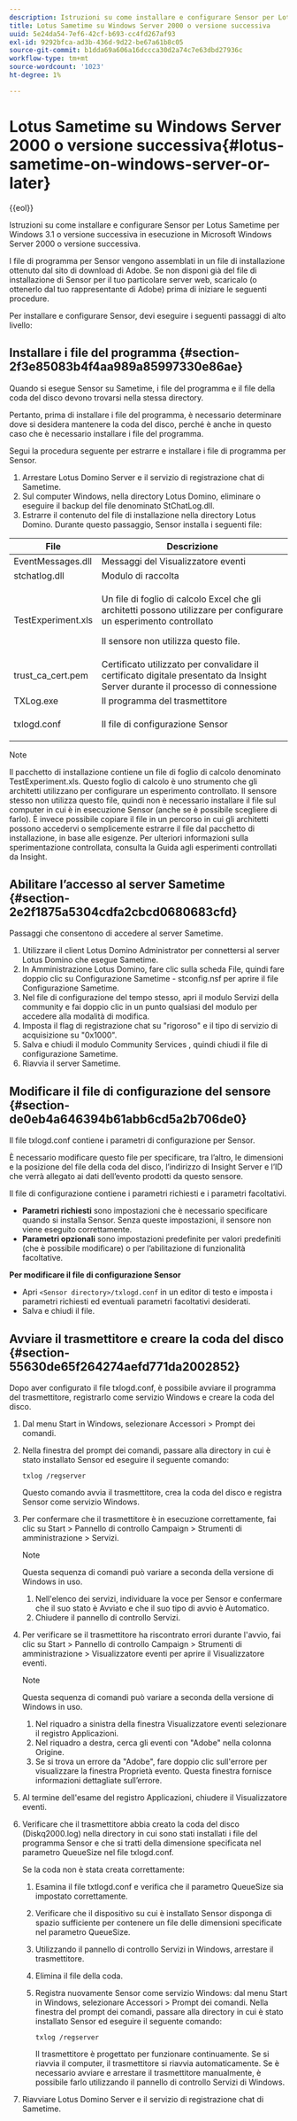 ```yaml
---
description: Istruzioni su come installare e configurare Sensor per Lotus Sametime per Windows 3.1 o versione successiva in esecuzione in Microsoft Windows Server 2000 o versione successiva.
title: Lotus Sametime su Windows Server 2000 o versione successiva
uuid: 5e24da54-7ef6-42cf-b693-cc4fd267af93
exl-id: 9292bfca-ad3b-436d-9d22-be67a61b8c05
source-git-commit: b1dda69a606a16dccca30d2a74c7e63dbd27936c
workflow-type: tm+mt
source-wordcount: '1023'
ht-degree: 1%

---
```


# Lotus Sametime su Windows Server 2000 o versione successiva{#lotus-sametime-on-windows-server-or-later}

{{eol}}

Istruzioni su come installare e configurare Sensor per Lotus Sametime per Windows 3.1 o versione successiva in esecuzione in Microsoft Windows Server 2000 o versione successiva.

I file di programma per Sensor vengono assemblati in un file di installazione ottenuto dal sito di download di Adobe. Se non disponi già del file di installazione di Sensor per il tuo particolare server web, scaricalo (o ottenerlo dal tuo rappresentante di Adobe) prima di iniziare le seguenti procedure.

Per installare e configurare Sensor, devi eseguire i seguenti passaggi di alto livello:

## Installare i file del programma {#section-2f3e85083b4f4aa989a85997330e86ae}

Quando si esegue Sensor su Sametime, i file del programma e il file della coda del disco devono trovarsi nella stessa directory.

Pertanto, prima di installare i file del programma, è necessario determinare dove si desidera mantenere la coda del disco, perché è anche in questo caso che è necessario installare i file del programma.

Segui la procedura seguente per estrarre e installare i file di programma per Sensor.

1. Arrestare Lotus Domino Server e il servizio di registrazione chat di Sametime.
1. Sul computer Windows, nella directory Lotus Domino, eliminare o eseguire il backup del file denominato StChatLog.dll.
1. Estrarre il contenuto del file di installazione nella directory Lotus Domino. Durante questo passaggio, Sensor installa i seguenti file:

<table id="table_ABFF5F92271B4F3CB0AC68DAB6A5709F"> 
 <thead> 
  <tr> 
   <th colname="col1" class="entry"> File </th> 
   <th colname="col2" class="entry"> Descrizione </th> 
  </tr> 
 </thead>
 <tbody> 
  <tr> 
   <td colname="col1"> EventMessages.dll </td> 
   <td colname="col2"> Messaggi del Visualizzatore eventi </td> 
  </tr> 
  <tr> 
   <td colname="col1"> stchatlog.dll </td> 
   <td colname="col2"> Modulo di raccolta </td> 
  </tr> 
  <tr> 
   <td colname="col1"> <p>TestExperiment.xls </p> </td> 
   <td colname="col2"> <p>Un file di foglio di calcolo Excel che gli architetti possono utilizzare per configurare un esperimento controllato </p> <p>Il sensore non utilizza questo file. </p> </td> 
  </tr> 
  <tr> 
   <td colname="col1"> trust_ca_cert.pem </td> 
   <td colname="col2"> Certificato utilizzato per convalidare il certificato digitale presentato da Insight Server durante il processo di connessione </td> 
  </tr> 
  <tr> 
   <td colname="col1"> TXLog.exe </td> 
   <td colname="col2"> Il programma del trasmettitore </td> 
  </tr> 
  <tr> 
   <td colname="col1"> <p>txlogd.conf </p> </td> 
   <td colname="col2"> Il file di configurazione Sensor </td> 
  </tr> 
 </tbody> 
</table>

>[!NOTE]
>
>Il pacchetto di installazione contiene un file di foglio di calcolo denominato TestExperiment.xls. Questo foglio di calcolo è uno strumento che gli architetti utilizzano per configurare un esperimento controllato. Il sensore stesso non utilizza questo file, quindi non è necessario installare il file sul computer in cui è in esecuzione Sensor (anche se è possibile scegliere di farlo). È invece possibile copiare il file in un percorso in cui gli architetti possono accedervi o semplicemente estrarre il file dal pacchetto di installazione, in base alle esigenze. Per ulteriori informazioni sulla sperimentazione controllata, consulta la Guida agli esperimenti controllati da Insight.

## Abilitare l’accesso al server Sametime {#section-2e2f1875a5304cdfa2cbcd0680683cfd}

Passaggi che consentono di accedere al server Sametime.

1. Utilizzare il client Lotus Domino Administrator per connettersi al server Lotus Domino che esegue Sametime.
1. In Amministrazione Lotus Domino, fare clic sulla scheda File, quindi fare doppio clic su Configurazione Sametime - stconfig.nsf per aprire il file Configurazione Sametime.
1. Nel file di configurazione del tempo stesso, apri il modulo Servizi della community e fai doppio clic in un punto qualsiasi del modulo per accedere alla modalità di modifica.
1. Imposta il flag di registrazione chat su &quot;rigoroso&quot; e il tipo di servizio di acquisizione su &quot;0x1000&quot;.
1. Salva e chiudi il modulo Community Services , quindi chiudi il file di configurazione Sametime.
1. Riavvia il server Sametime.

## Modificare il file di configurazione del sensore {#section-de0eb4a646394b61abb6cd5a2b706de0}

Il file txlogd.conf contiene i parametri di configurazione per Sensor.

È necessario modificare questo file per specificare, tra l’altro, le dimensioni e la posizione del file della coda del disco, l’indirizzo di Insight Server e l’ID che verrà allegato ai dati dell’evento prodotti da questo sensore.

Il file di configurazione contiene i parametri richiesti e i parametri facoltativi.

* **Parametri richiesti** sono impostazioni che è necessario specificare quando si installa Sensor. Senza queste impostazioni, il sensore non viene eseguito correttamente.
* **Parametri opzionali** sono impostazioni predefinite per valori predefiniti (che è possibile modificare) o per l’abilitazione di funzionalità facoltative.

**Per modificare il file di configurazione Sensor**

* Apri `<Sensor directory>/txlogd.conf` in un editor di testo e imposta i parametri richiesti ed eventuali parametri facoltativi desiderati.
* Salva e chiudi il file.

## Avviare il trasmettitore e creare la coda del disco {#section-55630de65f264274aefd771da2002852}

Dopo aver configurato il file txlogd.conf, è possibile avviare il programma del trasmettitore, registrarlo come servizio Windows e creare la coda del disco.

1. Dal menu Start in Windows, selezionare Accessori > Prompt dei comandi.
1. Nella finestra del prompt dei comandi, passare alla directory in cui è stato installato Sensor ed eseguire il seguente comando:

   ```
   txlog /regserver
   ```

   Questo comando avvia il trasmettitore, crea la coda del disco e registra Sensor come servizio Windows.

1. Per confermare che il trasmettitore è in esecuzione correttamente, fai clic su Start > Pannello di controllo Campaign > Strumenti di amministrazione > Servizi.

   >[!NOTE]
   >
   >Questa sequenza di comandi può variare a seconda della versione di Windows in uso.

   1. Nell&#39;elenco dei servizi, individuare la voce per Sensor e confermare che il suo stato è Avviato e che il suo tipo di avvio è Automatico.
   1. Chiudere il pannello di controllo Servizi.

1. Per verificare se il trasmettitore ha riscontrato errori durante l&#39;avvio, fai clic su Start > Pannello di controllo Campaign > Strumenti di amministrazione > Visualizzatore eventi per aprire il Visualizzatore eventi.

   >[!NOTE]
   >
   >Questa sequenza di comandi può variare a seconda della versione di Windows in uso.

   1. Nel riquadro a sinistra della finestra Visualizzatore eventi selezionare il registro Applicazioni.
   1. Nel riquadro a destra, cerca gli eventi con &quot;Adobe&quot; nella colonna Origine.
   1. Se si trova un errore da &quot;Adobe&quot;, fare doppio clic sull&#39;errore per visualizzare la finestra Proprietà evento. Questa finestra fornisce informazioni dettagliate sull’errore.

1. Al termine dell&#39;esame del registro Applicazioni, chiudere il Visualizzatore eventi.
1. Verificare che il trasmettitore abbia creato la coda del disco (Diskq2000.log) nella directory in cui sono stati installati i file del programma Sensor e che si tratti della dimensione specificata nel parametro QueueSize nel file txlogd.conf.

   Se la coda non è stata creata correttamente:

   1. Esamina il file txtlogd.conf e verifica che il parametro QueueSize sia impostato correttamente.
   1. Verificare che il dispositivo su cui è installato Sensor disponga di spazio sufficiente per contenere un file delle dimensioni specificate nel parametro QueueSize.
   1. Utilizzando il pannello di controllo Servizi in Windows, arrestare il trasmettitore.
   1. Elimina il file della coda.
   1. Registra nuovamente Sensor come servizio Windows: dal menu Start in Windows, selezionare Accessori > Prompt dei comandi. Nella finestra del prompt dei comandi, passare alla directory in cui è stato installato Sensor ed eseguire il seguente comando:

      ```
      txlog /regserver
      ```

      Il trasmettitore è progettato per funzionare continuamente. Se si riavvia il computer, il trasmettitore si riavvia automaticamente. Se è necessario avviare e arrestare il trasmettitore manualmente, è possibile farlo utilizzando il pannello di controllo Servizi di Windows.

1. Riavviare Lotus Domino Server e il servizio di registrazione chat di Sametime.
